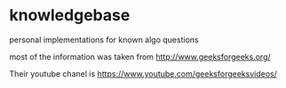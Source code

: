 # knowledgebase
personal implementations for known algo questions

most of the information was taken from http://www.geeksforgeeks.org/

Their youtube chanel is https://www.youtube.com/geeksforgeeksvideos/